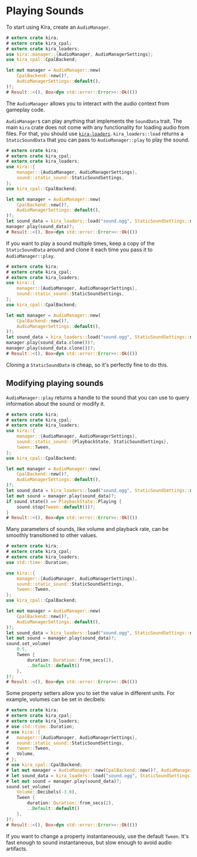 # Playing Sounds

To start using Kira, create an `AudioManager`.

```rust ,no_run
# extern crate kira;
# extern crate kira_cpal;
# extern crate kira_loaders;
use kira::manager::{AudioManager, AudioManagerSettings};
use kira_cpal::CpalBackend;

let mut manager = AudioManager::new(
	CpalBackend::new()?,
	AudioManagerSettings::default(),
)?;
# Result::<(), Box<dyn std::error::Error>>::Ok(())
```

The `AudioManager` allows you to interact with the audio context from gameplay
code.

`AudioManager`s can play anything that implements the `SoundData` trait. The
main `kira` crate does not come with any functionality for loading audio from
files. For that, you should use
[`kira-loaders`](https://crates.io/crates/kira-loaders). `kira_loaders::load`
returns a `StaticSoundData` that you can pass to `AudioManager::play` to play
the sound.

```rust ,no_run
# extern crate kira;
# extern crate kira_cpal;
# extern crate kira_loaders;
use kira::{
	manager::{AudioManager, AudioManagerSettings},
	sound::static_sound::StaticSoundSettings,
};
use kira_cpal::CpalBackend;

let mut manager = AudioManager::new(
	CpalBackend::new()?,
	AudioManagerSettings::default(),
)?;
let sound_data = kira_loaders::load("sound.ogg", StaticSoundSettings::new())?;
manager.play(sound_data)?;
# Result::<(), Box<dyn std::error::Error>>::Ok(())
```

If you want to play a sound multiple times, keep a copy of the `StaticSoundData`
around and clone it each time you pass it to `AudioManager::play`.

```rust ,no_run
# extern crate kira;
# extern crate kira_cpal;
# extern crate kira_loaders;
use kira::{
	manager::{AudioManager, AudioManagerSettings},
	sound::static_sound::StaticSoundSettings,
};
use kira_cpal::CpalBackend;

let mut manager = AudioManager::new(
	CpalBackend::new()?,
	AudioManagerSettings::default(),
)?;
let sound_data = kira_loaders::load("sound.ogg", StaticSoundSettings::new())?;
manager.play(sound_data.clone())?;
manager.play(sound_data.clone())?;
# Result::<(), Box<dyn std::error::Error>>::Ok(())
```

Cloning a `StaticSoundData` is cheap, so it's perfectly fine to do this.

## Modifying playing sounds

`AudioManager::play` returns a handle to the sound that you can use to query
information about the sound or modify it.

```rust ,no_run
# extern crate kira;
# extern crate kira_cpal;
# extern crate kira_loaders;
use kira::{
	manager::{AudioManager, AudioManagerSettings},
	sound::static_sound::{PlaybackState, StaticSoundSettings},
	tween::Tween,
};
use kira_cpal::CpalBackend;

let mut manager = AudioManager::new(
	CpalBackend::new()?,
	AudioManagerSettings::default(),
)?;
let sound_data = kira_loaders::load("sound.ogg", StaticSoundSettings::new())?;
let mut sound = manager.play(sound_data)?;
if sound.state() == PlaybackState::Playing {
	sound.stop(Tween::default())?;
}
# Result::<(), Box<dyn std::error::Error>>::Ok(())
```

Many parameters of sounds, like volume and playback rate, can be smoothly
transitioned to other values.

```rust ,no_run
# extern crate kira;
# extern crate kira_cpal;
# extern crate kira_loaders;
use std::time::Duration;

use kira::{
	manager::{AudioManager, AudioManagerSettings},
	sound::static_sound::StaticSoundSettings,
	tween::Tween,
};
use kira_cpal::CpalBackend;

let mut manager = AudioManager::new(
	CpalBackend::new()?,
	AudioManagerSettings::default(),
)?;
let sound_data = kira_loaders::load("sound.ogg", StaticSoundSettings::new())?;
let mut sound = manager.play(sound_data)?;
sound.set_volume(
	0.5,
	Tween {
		duration: Duration::from_secs(2),
		..Default::default()
	},
)?;
# Result::<(), Box<dyn std::error::Error>>::Ok(())
```

Some property setters allow you to set the value in different units. For
example, volumes can be set in decibels:

```rust ,no_run
# extern crate kira;
# extern crate kira_cpal;
# extern crate kira_loaders;
# use std::time::Duration;
# use kira::{
# 	manager::{AudioManager, AudioManagerSettings},
# 	sound::static_sound::StaticSoundSettings,
# 	tween::Tween,
# 	Volume,
# };
# use kira_cpal::CpalBackend;
# let mut manager = AudioManager::new(CpalBackend::new()?, AudioManagerSettings::default())?;
# let sound_data = kira_loaders::load("sound.ogg", StaticSoundSettings::new())?;
# let mut sound = manager.play(sound_data)?;
sound.set_volume(
	Volume::Decibels(-3.0),
	Tween {
		duration: Duration::from_secs(2),
		..Default::default()
	},
)?;
# Result::<(), Box<dyn std::error::Error>>::Ok(())
```

If you want to change a property instantaneously, use the default `Tween`. It's
fast enough to sound instantaneous, but slow enough to avoid audio artifacts.
